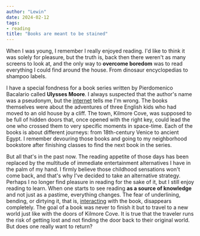 ```yaml
---
author: "Lewin"
date: 2024-02-12
tags:
- reading
title: "Books are meant to be stained"
---
```


When I was young, I remember I really enjoyed reading. I'd like to think it was solely for pleasure, but the truth is, back then there weren't as many screens to look at, and the only way to **overcome boredom** was to read everything I could find around the house. From dinosaur encyclopedias to shampoo labels.

I have a special fondness for a book series written by Pierdomenico Bacalario called **Ulysses Moore**. I always suspected that the author's name was a pseudonym, but the [internet](https://en.wikipedia.org/wiki/Pierdomenico_Baccalario) tells me I'm wrong. The books themselves were about the adventures of three English kids who had moved to an old house by a cliff. The town, Kilmore Cove, was supposed to be full of hidden doors that, once opened with the right key, could lead the one who crossed them to very specific moments in space-time. Each of the books is about different journeys: from 18th-century Venice to ancient Egypt. I remember devouring those books and going to my neighborhood bookstore after finishing classes to find the next book in the series.

But all that's in the past now. The reading appetite of those days has been replaced by the multitude of immediate entertainment alternatives I have in the palm of my hand. I firmly believe those childhood sensations won't come back, and that's why I've decided to take an alternative strategy. Perhaps I no longer find pleasure in reading for the sake of it, but I still enjoy reading to learn. When one starts to see reading **as a source of knowledge** and not just as a pastime, everything changes. The fear of underlining, bending, or dirtying it, that is, [interacting](https://youtu.be/watch?v=WKgiv3dI9CU) with the book, disappears completely. The goal of a book was never to finish it but to travel to a new world just like with the doors of Kilmore Cove. It is true that the traveler runs the risk of getting lost and not finding the door back to their original world. But does one really want to return?